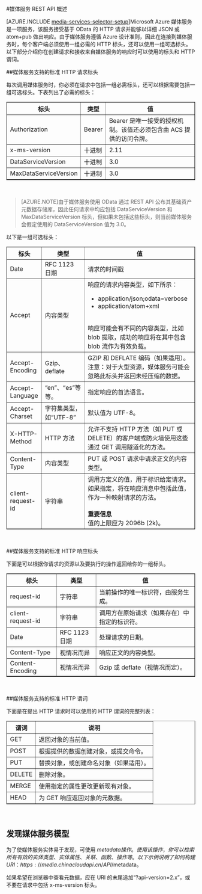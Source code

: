<properties 
	pageTitle="媒体服务 REST API 概述 - Azure" 
	description="媒体服务 REST API 概述" 
	services="media-services" 
	documentationCenter="" 
	authors="Juliako" 
	manager="dwrede" 
	editor=""/>

<tags
	ms.service="media-services"
	ms.date="12/05/2015"
	wacn.date="01/14/2016"/>


#媒体服务 REST API 概述 

[AZURE.INCLUDE [media-services-selector-setup](../includes/media-services-selector-setup.md)]Microsoft Azure 媒体服务是一项服务，该服务接受基于 OData 的 HTTP 请求并能够以详细 JSON 或 atom+pub 做出响应。由于媒体服务遵循 Azure 设计准则，因此在连接到媒体服务时，每个客户端必须使用一组必需的 HTTP 标头，还可以使用一组可选标头。以下部分介绍你在创建请求和接收来自媒体服务的响应时可以使用的标头和 HTTP 谓词。


##媒体服务支持的标准 HTTP 请求标头

每次调用媒体服务时，你必须在请求中包括一组必需标头，还可以根据需要包括一组可选标头。下表列出了必需的标头：


<table border="1"> <tr><th>标头</th><th>类型</th><th>值</th></tr> <tr><td>Authorization</td><td>Bearer</td><td>Bearer 是唯一接受的授权机制。该值还必须包含由 ACS 提供的访问令牌。</td></tr> <tr><td>x-ms-version</td><td>十进制</td><td>2.11</td></tr> <tr><td>DataServiceVersion</td><td>十进制</td><td>3.0</td></tr> <tr><td>MaxDataServiceVersion</td><td>十进制</td><td>3.0</td></tr> </table><br/>


>[AZURE.NOTE]由于媒体服务使用 OData 通过 REST API 公布其基础资产元数据存储库，因此任何请求中均应包括 DataServiceVersion 和 MaxDataServiceVersion 标头，但如果未包括这些标头，则当前媒体服务会假定使用的 DataServiceVersion 值为 3.0。

以下是一组可选标头：

<table border="1"> <tr><th>标头</th><th>类型</th><th>值</th></tr> <tr><td>Date</td><td>RFC 1123 日期</td><td>请求的时间戳</td></tr> <tr><td>Accept</td><td>内容类型</td><td>响应的请求内容类型，如下所示：<ul><li>application/json;odata=verbose</li><li>application/atom+xml</li></ul></br> 响应可能会有不同的内容类型，比如 blob 提取，成功的响应将在其中包含 blob 流作为有效负载。</td></tr> <tr><td>Accept-Encoding</td><td>Gzip、deflate</td><td>GZIP 和 DEFLATE 编码（如果适用）。注意：对于大型资源，媒体服务可能会忽略此标头并返回未经压缩的数据。</td></tr> <tr><td>Accept-Language</td><td>“en”、“es”等等。</td><td>指定响应的首选语言。</td></tr> <tr><td>Accept-Charset</td><td>字符集类型，如“UTF-8”</td><td>默认值为 UTF-8。</td></tr> <tr><td>X-HTTP-Method</td><td>HTTP 方法</td><td>允许不支持 HTTP 方法（如 PUT 或 DELETE）的客户端或防火墙使用这些通过 GET 调用隧道化的方法。</td></tr> <tr><td>Content-Type</td><td>内容类型</td><td>PUT 或 POST 请求中请求正文的内容类型。</td></tr> <tr><td>client-request-id</td><td>字符串</td><td>调用方定义的值，用于标识给定请求。如果指定，将在响应消息中包括此值，作为一种映射请求的方法。<br/><br/> <b>重要信息</b><br/> 值的上限应为 2096b (2k)。</td></tr> </table><br/>


##媒体服务支持的标准 HTTP 响应标头

下面是可以根据你请求的资源以及要执行的操作返回给你的一组标头。


<table border="1"> <tr><th>标头</th><th>类型</th><th>值</th></tr> <tr><td>request-id</td><td>字符串</td><td>当前操作的唯一标识符，由服务生成。</td></tr> <tr><td>client-request-id</td><td>字符串</td><td>调用方在原始请求（如果存在）中指定的标识符。</td></tr> <tr><td>Date</td><td>RFC 1123 日期</td><td>处理请求的日期。</td></tr> <tr><td>Content-Type</td><td>视情况而异</td><td>响应正文的内容类型。</td></tr> <tr><td>Content-Encoding</td><td>视情况而异</td><td>Gzip 或 deflate（视情况而定）。</td></tr> </table><br/>

##媒体服务支持的标准 HTTP 谓词

下面是在提出 HTTP 请求时可以使用的 HTTP 谓词的完整列表：


<table border="1"> <tr><th>谓词</th><th>说明</th></tr> <tr><td>GET</td><td>返回对象的当前值。</td></tr> <tr><td>POST</td><td>根据提供的数据创建对象，或提交命令。</td></tr> <tr><td>PUT</td><td>替换对象，或创建命名对象（如果适用）。</td></tr> <tr><td>DELETE</td><td>删除对象。</td></tr> <tr><td>MERGE</td><td>使用指定的属性更改更新现有对象。</td></tr> <tr><td>HEAD</td><td>为 GET 响应返回对象的元数据。</td></tr> </table><br/>

## 发现媒体服务模型

为了使媒体服务实体易于发现，可使用 $metadata 操作。使用该操作，你可以检索所有有效的实体类型、实体属性、关联、函数、操作等。以下示例说明了如何构建 URI：https://media.chinacloudapi.cn/API/$metadata。

如果希望在浏览器中查看元数据，应在 URI 的末尾追加“?api-version=2.x”，或不要在请求中包括 x-ms-version 标头。


<!-- Anchors. -->


<!-- URLs. -->
  [Management Portal]: http://manage.windowsazure.cn/

<!---HONumber=76-->